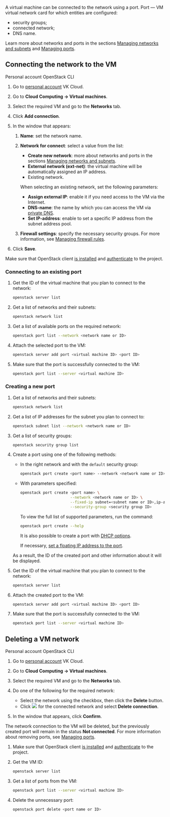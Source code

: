A virtual machine can be connected to the network using a port. Port — VM virtual network card for which entities are configured:

- security groups;
- connected network;
- DNS name.

Learn more about networks and ports in the sections [Managing networks and subnets](/en/networks/vnet/service-management/net) and [Managing ports](/en/networks/vnet/service-management/ports).

## Connecting the network to the VM

<tabs>
<tablist>
<tab>Personal account</tab>
<tab>OpenStack CLI</tab>
</tablist>
<tabpanel>

1. Go to [personal account](https://msk.cloud.vk.com/app/en) VK Cloud.
2. Go to **Cloud Computing → Virtual machines**.
3. Select the required VM and go to the **Networks** tab.
4. Click **Add connection**.
5. In the window that appears:

   1. **Name**: set the network name.
   2. **Network for connect**: select a value from the list:

      - **Create new network**: more about networks and ports in the sections [Managing networks and subnets](/en/networks/vnet/service-management/net).
      - **External network (ext-net)**: the virtual machine will be automatically assigned an IP address.
      - Existing network.

      When selecting an existing network, set the following parameters:

      - **Assign external IP**: enable it if you need access to the VM via the Internet.
      - **DNS-name**: the name by which you can access the VM via [private DNS](/en/networks/dns/private-dns).
      - **Set IP-address**: enable to set a specific IP address from the subnet address pool.

   3. **Firewall settings**: specify the necessary security groups. For more information, see [Managing firewall rules](/en/networks/vnet/service-management/secgroups).

7. Click **Save**.

</tabpanel>
<tabpanel>

Make sure that OpenStack client [is installed](/en/tools-for-using-services/cli/openstack-cli#1_install_the_openstack_client) and [authenticate](/en/tools-for-using-services/cli/openstack-cli#3_complete_authentication) to the project.

### Connecting to an existing port

1. Get the ID of the virtual machine that you plan to connect to the network:

   ```bash
   openstack server list
   ```

1. Get a list of networks and their subnets:

   ```bash
   openstack network list
   ```

1. Get a list of available ports on the required network:

   ```bash
   openstack port list --network <network name or ID>
   ```

1. Attach the selected port to the VM:

   ```bash
   openstack server add port <virtual machine ID> <port ID>
   ```

1. Make sure that the port is successfully connected to the VM:

   ```bash
   openstack port list --server <virtual machine ID>
   ```

### Creating a new port

1. Get a list of networks and their subnets:

   ```bash
   openstack network list
   ```

1. Get a list of IP addresses for the subnet you plan to connect to:

   ```bash
   openstack subnet list --network <network name or ID>
   ```

1. Get a list of security groups:

   ```bash
   openstack security group list
   ```

1. Create a port using one of the following methods:

   - In the right network and with the `default` security group:

      ```bash
      openstack port create <port name> --network <network name or ID>
      ```

   - With parameters specified:

      ```bash
      openstack port create <port name> \
                            --network <network name or ID> \
                            --fixed-ip subnet=<subnet name or ID>,ip-address=<port IP address> \
                            --security-group <security group ID>
      ```

      To view the full list of supported parameters, run the command:

      ```bash
      openstack port create --help
      ```

      It is also possible to create a port with [DHCP options](https://github.com/Juniper/contrail-controller/wiki/Extra-DHCP-Options).

      If necessary, [set a floating IP address to the port](/en/networks/vnet/service-management/floating-ip).

   As a result, the ID of the created port and other information about it will be displayed.

1. Get the ID of the virtual machine that you plan to connect to the network:

   ```bash
   openstack server list
   ```

1. Attach the created port to the VM:

   ```bash
   openstack server add port <virtual machine ID> <port ID>
   ```

1. Make sure that the port is successfully connected to the VM:

   ```bash
   openstack port list --server <virtual machine ID>
   ```

</tabpanel>
</tabs>

## Deleting a VM network

<tabs>
<tablist>
<tab>Personal account</tab>
<tab>OpenStack CLI</tab>
</tablist>
<tabpanel>

1. Go to [personal account](https://msk.cloud.vk.com/app/en) VK Cloud.
2. Go to **Cloud Computing → Virtual machines**.
3. Select the required VM and go to the **Networks** tab.
4. Do one of the following for the required network:

   - Select the network using the checkbox, then click the **Delete** button.
   - Click ![ ](/en/assets/more-icon.svg "inline") for the connected network and select **Delete connection**.

5. In the window that appears, click **Confirm**.

The network connection to the VM will be deleted, but the previously created port will remain in the status **Not connected**. For more information about removing ports, see [Managing ports](/en/networks/vnet/service-management/ports).

</tabpanel>
<tabpanel>

1. Make sure that OpenStack client [is installed](/en/tools-for-using-services/cli/openstack-cli#1_install_the_openstack_client) and [authenticate](/en/tools-for-using-services/cli/openstack-cli#3_complete_authentication) to the project.
2. Get the VM ID:

   ```bash
   openstack server list
   ```

3. Get a list of ports from the VM:

   ```bash
   openstack port list --server <virtual machine ID>
   ```

4. Delete the unnecessary port:

   ```bash
   openstack port delete <port name or ID>
   ```

</tabpanel>
</tabs>
